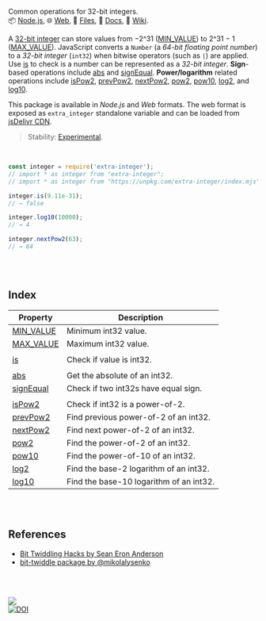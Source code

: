 Common operations for 32-bit integers.<br>
📦 [Node.js](https://www.npmjs.com/package/extra-integer),
🌐 [Web](https://www.npmjs.com/package/extra-integer.web),
📜 [Files](https://unpkg.com/extra-integer/),
📰 [Docs](https://nodef.github.io/extra-integer/),
📘 [Wiki](https://github.com/nodef/extra-integer/wiki/).

A [32-bit integer] can store values from −2^31 ([MIN_VALUE]) to 2^31 − 1
([MAX_VALUE]). JavaScript converts a `Number` (a *64-bit floating point number*)
to a *32-bit* *integer* (`int32`) when bitwise operators (such as `|`) are
applied. Use [is] to check is a number can be represented as a *32-bit integer*.
**Sign**-based operations include [abs] and [signEqual]. **Power/logarithm**
related operations include [isPow2], [prevPow2], [nextPow2], [pow2], [pow10],
[log2], and [log10].

This package is available in *Node.js* and *Web* formats. The web format
is exposed as `extra_integer` standalone variable and can be loaded from
[jsDelivr CDN].

> Stability: [Experimental](https://www.youtube.com/watch?v=L1j93RnIxEo).

[32-bit integer]: https://developer.mozilla.org/en-US/docs/Web/JavaScript/Reference/Operators/Bitwise_Operators
[jsDelivr CDN]: https://cdn.jsdelivr.net/npm/extra-integer.web/index.js

<br>

```javascript
const integer = require('extra-integer');
// import * as integer from "extra-integer";
// import * as integer from "https://unpkg.com/extra-integer/index.mjs"; (deno)

integer.is(9.11e-31);
// → false

integer.log10(10000);
// → 4

integer.nextPow2(63);
// → 64
```

<br>
<br>


## Index

| Property | Description |
|  ----  |  ----  |
| [MIN_VALUE] | Minimum int32 value. |
| [MAX_VALUE] | Maximum int32 value. |
|  |  |
| [is] | Check if value is int32. |
|  |  |
| [abs] | Get the absolute of an int32. |
| [signEqual] | Check if two int32s have equal sign. |
|  |  |
| [isPow2] | Check if int32 is a power-of-2. |
| [prevPow2] | Find previous power-of-2 of an int32. |
| [nextPow2] | Find next power-of-2 of an int32. |
| [pow2] | Find the power-of-2 of an int32. |
| [pow10] | Find the power-of-10 of an int32. |
| [log2] | Find the base-2 logarithm of an int32. |
| [log10] | Find the base-10 logarithm of an int32. |

<br>
<br>


## References

- [Bit Twiddling Hacks by Sean Eron Anderson](https://graphics.stanford.edu/~seander/bithacks.html)
- [bit-twiddle package by @mikolalysenko](https://www.npmjs.com/package/bit-twiddle)


<br>
<br>


[![](https://img.youtube.com/vi/EK32jo7i5LQ/maxresdefault.jpg)](https://www.youtube.com/watch?v=EK32jo7i5LQ)<br>
[![DOI](https://zenodo.org/badge/133167597.svg)](https://zenodo.org/badge/latestdoi/133167597)


[MIN_VALUE]: https://nodef.github.io/extra-integer/modules.html#MIN_VALUE
[MAX_VALUE]: https://nodef.github.io/extra-integer/modules.html#MAX_VALUE
[is]: https://nodef.github.io/extra-integer/modules.html#is
[signEqual]: https://nodef.github.io/extra-integer/modules.html#signEqual
[abs]: https://nodef.github.io/extra-integer/modules.html#abs
[isPow2]: https://nodef.github.io/extra-integer/modules.html#isPow2
[prevPow2]: https://nodef.github.io/extra-integer/modules.html#prevPow2
[nextPow2]: https://nodef.github.io/extra-integer/modules.html#nextPow2
[pow2]: https://nodef.github.io/extra-integer/modules.html#pow2
[pow10]: https://nodef.github.io/extra-integer/modules.html#pow10
[log2]: https://nodef.github.io/extra-integer/modules.html#log2
[log10]: https://nodef.github.io/extra-integer/modules.html#log10
